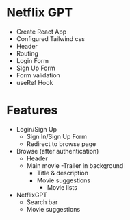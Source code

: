 # Netflix GPT

- Create React App
- Configured Tailwind css
- Header
- Routing
- Login Form
- Sign Up Form
- Form validation
- useRef Hook

# Features

- Login/Sign Up
  - Sign In/Sign Up Form
  - Redirect to browse page
- Browse (after authentication)
  - Header
  - Main movie
    -Trailer in background
    - Title & description
    - Movie suggestions
      - Movie lists
- NetflixGPT
  - Search bar
  - Movie suggestions

